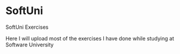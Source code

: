 # SoftUni
SoftUni Exercises

Here I will upload most of the exercises I have done while studying at Software University 
